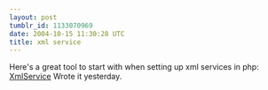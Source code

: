 ```yaml
---
layout: post
tumblr_id: 1133070969
date: 2004-10-15 11:30:28 UTC
title: xml service
---
```


Here's a great tool to start with when setting up xml services in php: <a href="http://pub.flajm.se/php/lib/?file=XmlService.php" target="_blank">XmlService</a> Wrote it yesterday.
